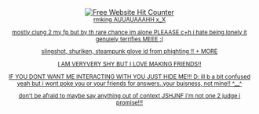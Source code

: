 <div align='center'><a href='https://www.free-website-hit-counter.com'><img src='https://www.free-website-hit-counter.com/c.php?d=9&id=178559&s=76' border='0' alt='Free Website Hit Counter'></a><br / ><small><a href=

rmking AUUAUAAAHH x_X

mostly clung 2 my fp but by th rare chance im alone PLEAASE c+h i hate being lonely it genuiely terrifies MEEE :( 

slingshot, shuriken, steampunk glove id from phighting !! + MORE

I AM VERYVERY SHY BUT I LOVE MAKING FRIENDS!!

IF YOU DONT WANT ME INTERACTING WITH YOU JUST HIDE ME!!! D: ill b a bit confused yeah but i wont poke you or your friends for answers..your buisness, not mine!! ^__^

don't be afraid to maybe say anything out of context JSHJNF i'm not one 2 judge i promise!!! 
